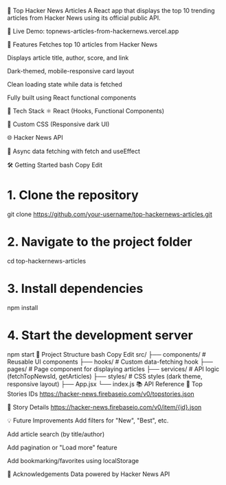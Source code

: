 📢 Top Hacker News Articles
A React app that displays the top 10 trending articles from Hacker News using its official public API.

🔗 Live Demo: topnews-articles-from-hackernews.vercel.app

🚀 Features
Fetches top 10 articles from Hacker News

Displays article title, author, score, and link

Dark-themed, mobile-responsive card layout

Clean loading state while data is fetched

Fully built using React functional components

🧠 Tech Stack
⚛️ React (Hooks, Functional Components)

🎨 Custom CSS (Responsive dark UI)

🌐 Hacker News API

🔁 Async data fetching with fetch and useEffect

🛠️ Getting Started
bash
Copy
Edit
# 1. Clone the repository
git clone https://github.com/your-username/top-hackernews-articles.git

# 2. Navigate to the project folder
cd top-hackernews-articles

# 3. Install dependencies
npm install

# 4. Start the development server
npm start
📁 Project Structure
bash
Copy
Edit
src/
├── components/         # Reusable UI components
├── hooks/              # Custom data-fetching hook
├── pages/              # Page component for displaying articles
├── services/           # API logic (fetchTopNewsId, getArticles)
├── styles/             # CSS styles (dark theme, responsive layout)
├── App.jsx
└── index.js
📚 API Reference
🔗 Top Stories IDs
https://hacker-news.firebaseio.com/v0/topstories.json

🔗 Story Details
https://hacker-news.firebaseio.com/v0/item/{id}.json

💡 Future Improvements
Add filters for "New", "Best", etc.

Add article search (by title/author)

Add pagination or "Load more" feature

Add bookmarking/favorites using localStorage

🙌 Acknowledgements
Data powered by Hacker News API
